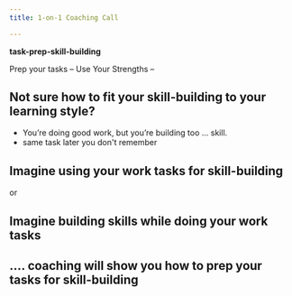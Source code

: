 ```yaml
---
title: 1-on-1 Coaching Call

---
```


**task-prep-skill-building**

Prep your tasks –
Use Your Strengths –


## Not sure how to fit your skill-building to your learning style?



- You’re doing good work, but you’re building too ... skill.
- same task later you don't remember

## Imagine using your work tasks for skill-building
or
## Imagine building skills while doing your work tasks

## .... coaching will show you how to prep your tasks for skill-building
